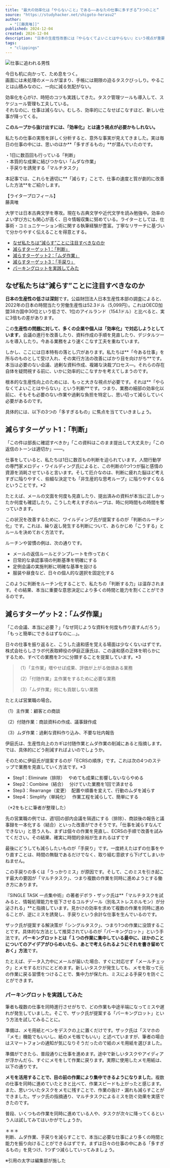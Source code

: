 ```yaml
---
title: "最大の効率化は「やらないこと」である——あなたの仕事に多すぎる”3つのこと”   - STUDY HACKER（スタディーハッカー）｜社会人の勉強法＆英語学習"
source: "https://studyhacker.net/shigoto-herasu2"
author:
  - "[[藤真唯]]"
published: 2024-12-04
created: 2024-12-04
description: "日本の生産性改善には『やらなくてよいことはやらない』という視点が重要。判断やムダ作業、手戻りを減らすことで、より重要な仕事に時間を割く方法を探ります。"
tags:
  - "clippings"
---
```

![仕事に追われる男性](https://cdn-ak.f.st-hatena.com/images/fotolife/s/sh_moe_kobayashi/20241126/20241126100449.jpg)

今日も机に向かって、ため息をつく。  
画面には未処理のメールが溜まり、手帳には期限の迫るタスクびっしり。やることは山積みなのに、一向に減る気配がない。

効率化を心がけ、時短のコツも実践してきた。タスク管理ツールも導入して、スケジュール管理も工夫している。  
それなのに、仕事は減らない。むしろ、効率的にこなせばこなすほど、新しい仕事が降ってくる。

**このループから抜け出すには、「効率化」とは違う視点が必要かもしれない。**

私たちの仕事の実態を詳しく分析すると、意外な事実が見えてきました。実は毎日の仕事の中には、思いのほか**「多すぎるもの」**が潜んでいたのです。

・1日に数百回も行っている「判断」  
・本質的な成果に結びつかない「ムダな作業」  
・手戻りを誘発する「マルチタスク」

本記事では、これらを適切に**「減らす」ことで、仕事の速度と質が劇的に改善した方法**をご紹介します。

【ライタープロフィール】  
藤真唯

大学では日本古典文学を専攻。現在も古典文学や近代文学を読み勉強中。効率のよい学び方にも関心が高く、日々情報収集に努めている。ライターとしては、仕事術・コミュニケーション術に関する執筆経験が豊富。丁寧なリサーチに基づいて分かりやすく伝えることを得意とする。

- [なぜ私たちは”減らす”ことに注目すべきなのか](https://studyhacker.net/#%E3%81%AA%E3%81%9C%E7%A7%81%E3%81%9F%E3%81%A1%E3%81%AF%E6%B8%9B%E3%82%89%E3%81%99%E3%81%93%E3%81%A8%E3%81%AB%E6%B3%A8%E7%9B%AE%E3%81%99%E3%81%B9%E3%81%8D%E3%81%AA%E3%81%AE%E3%81%8B)
- [減らすターゲット1：「判断」](https://studyhacker.net/#%E6%B8%9B%E3%82%89%E3%81%99%E3%82%BF%E3%83%BC%E3%82%B2%E3%83%83%E3%83%881%E5%88%A4%E6%96%AD)
- [減らすターゲット2：「ムダ作業」](https://studyhacker.net/#%E6%B8%9B%E3%82%89%E3%81%99%E3%82%BF%E3%83%BC%E3%82%B2%E3%83%83%E3%83%882%E3%83%A0%E3%83%80%E4%BD%9C%E6%A5%AD)
- [減らすターゲット3：「手戻り」](https://studyhacker.net/#%E6%B8%9B%E3%82%89%E3%81%99%E3%82%BF%E3%83%BC%E3%82%B2%E3%83%83%E3%83%883%E6%89%8B%E6%88%BB%E3%82%8A)
- [パーキングロットを実践してみた](https://studyhacker.net/#%E3%83%91%E3%83%BC%E3%82%AD%E3%83%B3%E3%82%B0%E3%83%AD%E3%83%83%E3%83%88%E3%82%92%E5%AE%9F%E8%B7%B5%E3%81%97%E3%81%A6%E3%81%BF%E3%81%9F)

## なぜ私たちは”減らす”ことに注目すべきなのか

**日本の生産性の低さは深刻**です。公益財団法人日本生産性本部の調査によると、2022年の日本の時間当たり労働生産性は52.3ドル（5,099円）。これはOECD加盟38カ国中30位という低さで、1位のアイルランド（154.1ドル）と比べると、実に3倍もの差があります。

この**生産性の問題に対して、多くの企業や個人は「効率化」で対応しようとしています**。会議の進行を改善したり、資料作成の手順を見直したり、デジタルツールを導入したり。今ある業務をより速くこなす工夫を重ねています。

しかし、ここには日本特有の落とし穴があります。私たちは**「今ある仕事」を所与のものとして受け入れ、その実行方法の改善にばかり目を向けがち**です。本当は必要のない会議、過剰な資料作成、複雑な決裁プロセス―。それらの存在自体を疑問視する前に、いかに効率的にこなすかを考えてしまうのです。

根本的な生産性向上のためには、もっと大きな視点が必要です。それは**「やらなくてよいことはやらない」という判断**です。つまり、業務の細部の効率化以前に、そもそも必要のない作業や過剰な負担を特定し、思い切って減らしていく必要があるのです。

具体的には、以下の3つの「多すぎるもの」に焦点を当てていきましょう。

## 減らすターゲット1：「判断」

「この件は部長に確認すべきか」「この資料はこのまま提出して大丈夫か」「この返信のトーンは適切か」―—。

仕事をしていると、私たちは1日に数百もの判断を迫られています。人間行動学の専門家メロディ・ワイルディング氏によると、この判断の1つ1つが脳と感情の資源を消耗させていると言います。そして厄介なのは、判断に疲れた脳ほど考えすぎに陥りやすく、些細な決定でも「非生産的な思考ループ」に陥りやすくなるということです。\*2

たとえば、メールの文面を何度も見直したり、提出済みの資料が本当に正しかったか何度も確認したり。こうした考えすぎのループは、時に何時間もの時間を奪っていきます。

この状況を改善するために、ワイルディング氏が提案するのが「判断のルーチン化」です。これは、繰り返し発生する判断について、あらかじめ「こうする」とルールを決めておく方法です。

ルーチンや習慣の例は、次の通りです。

- メールの返信ルールとテンプレートを作っておく
- 日常的な承認事項の判断基準を明確にする
- 定例会議の実施判断に明確な基準を設ける
- 服装や昼食など、日々の個人的な選択を固定化する

このように判断をルーチン化することで、私たちの「判断する力」は温存されます。その結果、本当に重要な意思決定により多くの時間と能力を割くことができるのです。

## 減らすターゲット2：「ムダ作業」

「この会議、本当に必要？」「なぜ同じような資料を何度も作り直すんだろう」「もっと簡単にできるはずなのに…」。

日々の仕事を振り返ると、こうした違和感を覚える場面は少なくないはずです。株式会社らしさラボ代表取締役の伊庭正康氏は、この違和感の正体を明らかにするため、すべての業務を3つに分類することを提案しています。\*3

> （1）「主作業」増やせば成果、評価が上がる価値ある業務
> 
> （2）「付随作業」主作業をするために必要な業務
> 
> （3）「ムダ作業」何にも貢献しない業務

たとえば営業職の場合。

（1）主作業：顧客との商談

（2）付随作業：商談資料の作成、議事録作成

（3）ムダ作業：過剰な資料作り込み、不要な社内報告

伊庭氏は、生産性向上のカギは付随作業とムダ作業の削減にあると指摘します。では、具体的にどう削減すればよいのでしょうか。

そのために伊庭氏が提案するのが「ECRSの順序」です。これは次の4つのステップで業務を見直していく方法です。\*3

- Step1：Eliminate（排除）　 やめても成果に影響しないならやめる
- Step2：Combine（結合）　 分けていた業務を1回で済ませる
- Step3：Rearrange（変更）  配置や順番を変えて、行動のムダを減らす
- Step4：Simplify（単純化）   作業工程を減らして、簡単にする

（\*2をもとに筆者が整理した）

先の営業職の例では、週1回の部内会議を隔週にする（排除）、商談後の報告と議事録を一本化する（結合）といった改善ができそうです。「仕事を減らすなんてできない」と思う人も、まずは個々の作業を見直し、ECRSの手順で改善を試みてください。その結果、確実に時間的余裕が生まれるはずです

最後にどうしても減らしたいものが「手戻り」です。一度終えたはずの仕事をやり直すことは、時間の無駄であるだけでなく、取り組む意欲すら下げてしまいかねません。

この手戻りの多くは「うっかりミス」が原因です。そして、このミスを引き起こす最大の要因が「マルチタスク」、つまり複数の作業を同時に進めようとする働き方にあります。

『SINGLE TASK 一点集中術』の著者デボラ・ザック氏は**「マルチタスクを試みると、情報処理能力を低下させるコルチゾール（別名ストレスホルモン）が分泌される」**と指摘しています。見かけの効率を求めて複数の作業を同時に進めることが、逆にミスを誘発し、手戻りという余計な仕事を生んでいるのです。

ザック氏が提案する解決策が「シングルタスク」、つまり1つの作業に没頭することです。具体的な方法として推奨されているのが「パーキングロット」という手法です。**パーキングロットとは「１つの作業に集中している最中に、ほかのことについてのアイデアがひらめいたら、あとで考えられるようにそれを書き留めておく」方法**です。

たとえば、データ入力中にメールが届いた場合、すぐに対応せず「メールチェック」とメモするだけにとどめます。新しいタスクが発生しても、メモを取って元の作業に戻る習慣をつけることで、集中力が保たれ、ミスによる手戻りを防ぐことができます。

### パーキングロットを実践してみた

筆者も複数の仕事を同時進行させがちで、どの作業も中途半端になってミスや遅れが発生していました。そこで、ザック氏が提案する「パーキングロット」という方法を試してみることに。

準備は、メモ用紙とペンをデスクの上に置くだけです。ザック氏は「スマホの『メモ』機能でもいいし、紙のメモ帳でもいい」と述べていますが、筆者の場合はスマートフォンの通知が気になりそうだったので紙のメモ用紙を選びました。

準備ができたら、普段通りに仕事を進めます。途中で新しいタスクやアイディアが浮かんだら、すぐにメモをして作業に戻ります。実際に使用したメモ用紙は、以下の通りです。

**メモを活用することで、目の前の作業により集中できるようになりました**。複数の仕事を同時に進めていたときと比べて、作業スピードも上がったと感じます。また、思いついたタスクをメモに残すことで、作業の抜け・漏れも減らすことができました。ザック氏の指摘通り、マルチタスクによるミスを防ぐ効果を実感できたのです。

普段、いくつもの作業を同時に進めている人や、タスクが次々に降ってくるという人は試してみてはいかがでしょうか。

＊＊＊  
判断、ムダ作業、手戻りを減らすことで、本当に必要な仕事により多くの時間と能力を振り向けることができるはずです。まずは日々の仕事の中にある「多すぎるもの」を見つけ、1つずつ減らしていってみましょう。

※引用の太字は編集部が施した